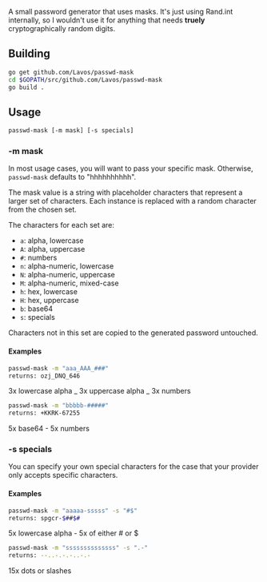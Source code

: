 A small password generator that uses masks. It's just using Rand.int internally, so I wouldn't use it for anything that needs **truely** cryptographically random digits.

## Building

```bash
go get github.com/Lavos/passwd-mask
cd $GOPATH/src/github.com/Lavos/passwd-mask
go build .
```

## Usage

```bash
passwd-mask [-m mask] [-s specials]
```

### -m mask
In most usage cases, you will want to pass your specific mask. Otherwise, `passwd-mask` defaults to "hhhhhhhhhh".

The mask value is a string with placeholder characters that represent a larger set of characters. Each instance is replaced with a random character from the chosen set.

The characters for each set are:

* `a`: alpha, lowercase
* `A`: alpha, uppercase
* `#`: numbers
* `n`: alpha-numeric, lowercase 
* `N`: alpha-numeric, uppercase
* `M`: alpha-numeric, mixed-case
* `h`: hex, lowercase
* `H`: hex, uppercase
* `b`: base64
* `s`: specials

Characters not in this set are copied to the generated password untouched.

#### Examples
```bash
passwd-mask -m "aaa_AAA_###"
returns: ozj_DNQ_646
```
3x lowercase alpha _ 3x uppercase alpha _ 3x numbers

```bash
passwd-mask -m "bbbbb-#####"
returns: +KKRK-67255
```
5x base64 - 5x numbers

### -s specials

You can specify your own special characters for the case that your provider only accepts specific characters.

#### Examples

```bash
passwd-mask -m "aaaaa-sssss" -s "#$"
returns: spgcr-$##$#
```
5x lowercase alpha - 5x of either # or $

```bash
passwd-mask -m "ssssssssssssss" -s ".-"
returns: --..-.-.-..-.-
```

15x dots or slashes

